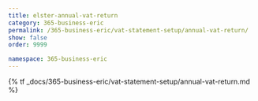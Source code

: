 ```yaml
---
title: elster-annual-vat-return
category: 365-business-eric
permalink: /365-business-eric/vat-statement-setup/annual-vat-return/
show: false
order: 9999

namespace: 365-business-eric
---
```


{% tf _docs/365-business-eric/vat-statement-setup/annual-vat-return.md %}